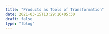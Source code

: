 ```yaml
---
title: "Products as Tools of Transformation"
date: 2021-03-15T13:29:16+05:30
draft: false
type: "fblog"
---
```


